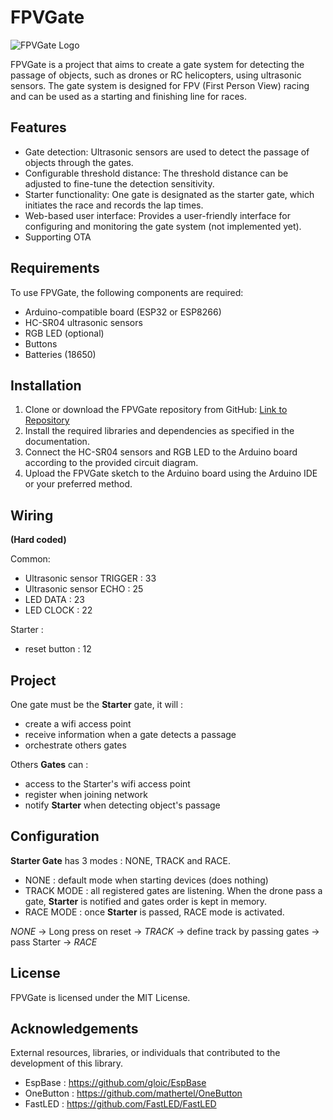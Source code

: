 # FPVGate

![FPVGate Logo](./images/fpv_gate_logo.png)

FPVGate is a project that aims to create a gate system for detecting the passage of objects, such as drones or RC helicopters, using ultrasonic sensors. The gate system is designed for FPV (First Person View) racing and can be used as a starting and finishing line for races.

## Features

- Gate detection: Ultrasonic sensors are used to detect the passage of objects through the gates.
- Configurable threshold distance: The threshold distance can be adjusted to fine-tune the detection sensitivity.
- Starter functionality: One gate is designated as the starter gate, which initiates the race and records the lap times.
- Web-based user interface: Provides a user-friendly interface for configuring and monitoring the gate system (not implemented yet).
- Supporting OTA

## Requirements

To use FPVGate, the following components are required:

- Arduino-compatible board (ESP32 or ESP8266)
- HC-SR04 ultrasonic sensors
- RGB LED (optional)
- Buttons
- Batteries (18650)

## Installation

1. Clone or download the FPVGate repository from GitHub: [Link to Repository](https://github.com/gloic/FPVGate)
2. Install the required libraries and dependencies as specified in the documentation.
3. Connect the HC-SR04 sensors and RGB LED to the Arduino board according to the provided circuit diagram.
4. Upload the FPVGate sketch to the Arduino board using the Arduino IDE or your preferred method.

## Wiring

**(Hard coded)**

Common:
   - Ultrasonic sensor TRIGGER : 33
   - Ultrasonic sensor ECHO : 25
   - LED DATA : 23
   - LED CLOCK : 22

Starter : 
  - reset button : 12

## Project

One gate must be the **Starter** gate, it will :
- create a wifi access point
- receive information when a gate detects a passage
- orchestrate others gates

Others **Gates** can :
- access to the Starter's wifi access point
- register when joining network
- notify **Starter** when detecting object's passage

## Configuration

**Starter Gate** has 3 modes : NONE, TRACK and RACE.
- NONE : default mode when starting devices (does nothing)
- TRACK MODE : all registered gates are listening. When the drone pass a gate, **Starter** is notified and gates order is kept in memory.
- RACE MODE : once **Starter** is passed, RACE mode is activated.

*NONE* -> Long press on reset -> *TRACK* -> define track by passing gates -> pass Starter -> *RACE*

## License

FPVGate is licensed under the MIT License.

## Acknowledgements

External resources, libraries, or individuals that contributed to the development of this library.

- EspBase : https://github.com/gloic/EspBase
- OneButton : https://github.com/mathertel/OneButton
- FastLED : https://github.com/FastLED/FastLED